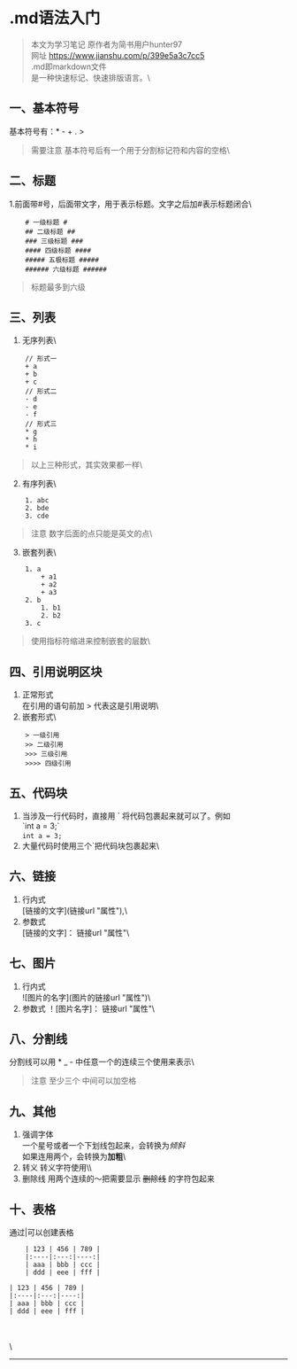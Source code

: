 # .md语法入门 #
> 本文为学习笔记 原作者为简书用户hunter97\
> 网址 https://www.jianshu.com/p/399e5a3c7cc5
\
.md即markdown文件\
是一种快速标记、快速排版语言。\

## 一、基本符号 ##
基本符号有：* - + . >
>需要注意 基本符号后有一个用于分割标记符和内容的空格\

## 二、标题 ##
1.前面带#号，后面带文字，用于表示标题。文字之后加#表示标题闭合\
```
	# 一级标题 #
	## 二级标题 ##
	### 三级标题 ###
	#### 四级标题 ####
	##### 五极标题 #####
	###### 六级标题 ######
```
> 标题最多到六级

## 三、列表 ##
1. 无序列表\
```
	// 形式一
	+ a
	+ b
	+ c
	// 形式二
	- d
	- e
	- f
	// 形式三
	* g
	* h
	* i
```
> 以上三种形式，其实效果都一样\
2. 有序列表\
```
	1. abc
	2. bde
	3. cde
```
> 注意 数字后面的点只能是英文的点\
3. 嵌套列表\
```
	1. a
		+ a1
		+ a2
		+ a3
	2. b
		1. b1
		2. b2
	3. c
```
> 使用指标符缩进来控制嵌套的层数\

## 四、引用说明区块 ##
1. 正常形式\
在引用的语句前加 > 代表这是引用说明\
2. 嵌套形式\
```
	> 一级引用
	>> 二级引用
	>>> 三级引用
	>>>> 四级引用
```

## 五、代码块 ##
1. 当涉及一行代码时，直接用 \` 将代码包裹起来就可以了。例如\
\`int a = 3;\`\
`int a = 3;`
2. 大量代码时使用三个\`把代码块包裹起来\

## 六、链接 ##
1. 行内式\
 \[链接的文字\]\(链接url "属性"\),\
2. 参数式\
 \[链接的文字\]： 链接url "属性"\

## 七、图片 ##
1. 行内式\
 !\[图片的名字\]\(图片的链接url "属性"\)\
2. 参数式
 ！\[图片名字\]： 链接url "属性"\

## 八、分割线 ##
分割线可以用 * _ - 中任意一个的连续三个使用来表示\
> 注意 至少三个 中间可以加空格

## 九、其他 ##
1. 强调字体\
 一个星号或者一个下划线包起来，会转换为*倾斜*\
 如果连用两个，会转换为**加粗**\
2. 转义
转义字符使用\\\
3. 删除线
	用两个连续的～把需要显示 ~~删除线~~ 的字符包起来

## 十、表格 ##
通过\|可以创建表格

```
	| 123 | 456 | 789 |
	|:----|:---:|----:|
	| aaa | bbb | ccc |
	| ddd | eee | fff |
```

	| 123 | 456 | 789 |
	|:----|:---:|----:|
	| aaa | bbb | ccc |
	| ddd | eee | fff |
\
\
\

- - -
